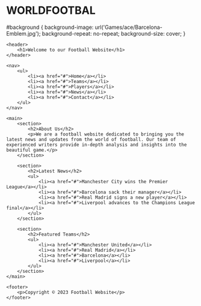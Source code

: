 # WORLDFOOTBAL
<!DOCTYPE html>
<html>
<head>
	<title>Football Website</title>
</head>
<body>
<body id="background">
#background {
    background-image: url('Games/ace/Barcelona-Emblem.jpg');
    background-repeat: no-repeat;
    background-size: cover;
}

	<header>
		<h1>Welcome to our Football Website</h1>
	</header>

	<nav>
		<ul>
			<li><a href="#">Home</a></li>
			<li><a href="#">Teams</a></li>
			<li><a href="#">Players</a></li>
			<li><a href="#">News</a></li>
			<li><a href="#">Contact</a></li>
		</ul>
	</nav>

	<main>
		<section>
			<h2>About Us</h2>
			<p>We are a football website dedicated to bringing you the latest news and updates from the world of football. Our team of experienced writers provide in-depth analysis and insights into the beautiful game.</p>
		</section>

		<section>
			<h2>Latest News</h2>
			<ul>
				<li><a href="#">Manchester City wins the Premier League</a></li>
				<li><a href="#">Barcelona sack their manager</a></li>
				<li><a href="#">Real Madrid signs a new player</a></li>
				<li><a href="#">Liverpool advances to the Champions League final</a></li>
			</ul>
		</section>

		<section>
			<h2>Featured Teams</h2>
			<ul>
				<li><a href="#">Manchester United</a></li>
				<li><a href="#">Real Madrid</a></li>
				<li><a href="#">Barcelona</a></li>
				<li><a href="#">Liverpool</a></li>
			</ul>
		</section>
	</main>

	<footer>
		<p>Copyright © 2023 Football Website</p>
	</footer>

</body>
</html>
